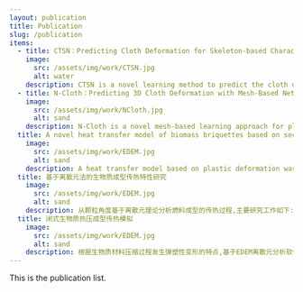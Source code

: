 ```yaml
---
layout: publication
title: Publication
slug: /publication
items:
  - title: CTSN：Predicting Cloth Deformation for Skeleton-based Characters with a Two-stream Skinning Network
    image:
      src: /assets/img/work/CTSN.jpg
      alt: water
    description: CTSN is a novel learning method to predict the cloth deformation for skeleton-based characters with a two-stream network. This network architecture consists of skeleton-based and mesh-based residual networks to learn the coarse and wrinkle features as the overall residual from the template cloth mesh. The characters processed are not limited to humans, and can be other skeletal-based representations of non-human targets such as fish or pets. 
  - title: N-Cloth：Predicting 3D Cloth Deformation with Mesh-Based Networks
    image:
      src: /assets/img/work/NCloth.jpg
      alt: sand
    description: N-Cloth is a novel mesh-based learning approach for plausible 3D cloth deformation prediction. N-Cloth is general and can handle cloth or obstacles represented by triangle meshes with arbitrary topologies. Graph convolution is used to transform the cloth and object meshes into a latent space to reduce the non-linearity in the mesh space. N-Cloth can predict the target 3D cloth mesh deformation based on the initial state of the cloth mesh template and the target obstacle mesh.
  title: A novel heat transfer model of biomass briquettes based on secondary development in EDEM
    image:
      src: /assets/img/work/EDEM.jpg
      alt: sand
    description: A heat transfer model based on plastic deformation was constructed in the EDEM by discrete element method at the grain scale. The prediction performance of the model was validated by comparing the temperature evolution in simulation with the experimental values. The influences of process parameters on heat transfer including the amount of compression, heating temperature, diameter of mold, moisture content and dwell time were discussed.
  title: 基于离散元法的生物质成型传热特性研究
    image:
      src: /assets/img/work/EDEM.jpg
      alt: sand
    description: 从颗粒角度基于离散元理论分析燃料成型的传热过程,主要研究工作如下:首先,基于颗粒力学的相关知识,以单个生物质粉碎颗粒为研究对象,考虑生物质颗粒在成型过程中的产生的塑形变形,对生物颗粒间的接触力进行计算;分别对生物质颗粒与模具间和两个生物质颗粒间的传热情况进行建模分析,并考虑用Verlet方法对传热过程进行迭代计算。其次,在Visual Studio中编写所建立的颗粒的力学和传热模型,二次开发EDEM软件接触模型的API接口程序,在EDEM中对生物质成型的传热过程进行离散元数值模拟;搭建卧式液压成型试验台,以生物质燃料各部分温度值值作为测量指标,对所建立的离散元颗粒模型进行验证,并对比ABAQUS有限元宏观传热分析和EDEM离散元模拟与实验结果的符合程度;采用正交实验法分析成型工艺参数对燃料温度影响的显著性。最后,在Design-Expert中利用响应面法进行分析,得到响应变量燃料温度和压缩量,成型直径和加热温度间的显示函数表达式,并对三个成型工艺参数进行优化,使生物质燃料的整体温度均处在木质素的软化温度范围内。
  title: 闭式生物质热压成型传热模拟
    image:
      src: /assets/img/work/EDEM.jpg
      alt: sand
    description: 根据生物质材料压缩过程发生弹塑性变形的特点,基于EDEM离散元分析软件,建立生物质热压过程中接触模型和传热模型,设计API接口二次开发程序,在不同模具直径和保压时间等工艺参数条件下对闭式生物质热压成型传热过程进行仿真分析。仿真结果表明:随着压缩量增加,成型过程传热加快,相同时刻大压缩量成型过程中生物质柱状燃料芯部温度较高;在相同压缩体积下,成型模具直径分别为10、20及30 mm时,随着模具直径增大,虽然模具与生物质燃料接触面积增大,但燃料芯部温度却呈现降低趋势;传热过程分析表明,合理设置成型后的保压时间对燃料成型效果及节能具有积极意义。
---
```


This is the publication list.
<br />
<br />
